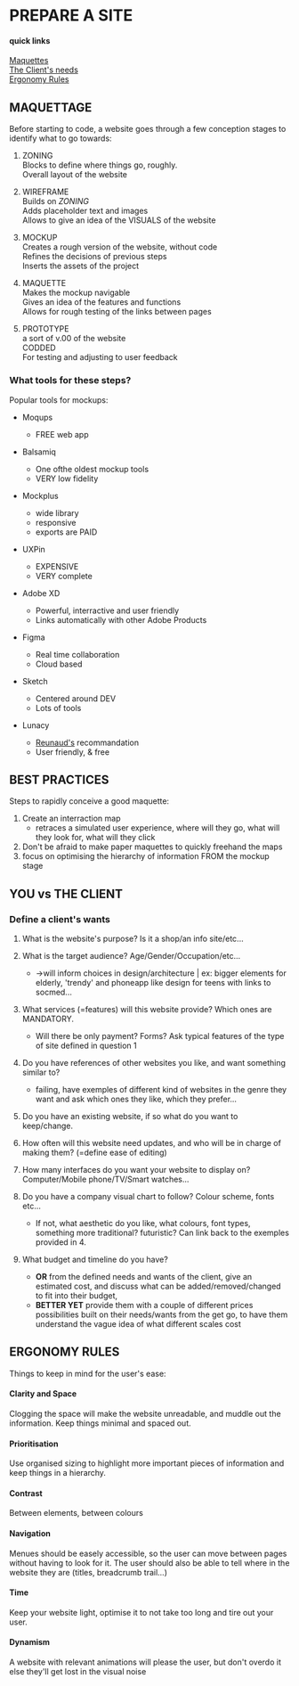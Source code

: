 # PREPARE A SITE

#### quick links
[Maquettes](#maquettage)  
[The Client's needs](#you-vs-the-client)  
[Ergonomy Rules](#ergonomy-rules)  

## MAQUETTAGE

Before starting to code, a website goes through a few conception stages to identify what to go towards:

1. ZONING  
Blocks to define where things go, roughly.  
Overall layout of the website

2. WIREFRAME  
Builds on *ZONING*  
Adds placeholder text and images  
Allows to give an idea of the VISUALS of the website  

3. MOCKUP  
Creates a rough version of the website, without code  
Refines the decisions of previous steps  
Inserts the assets of the project  

4. MAQUETTE  
Makes the mockup navigable  
Gives an idea of the features and functions  
Allows for rough testing of the links between pages  

5. PROTOTYPE  
a sort of v.00 of the website  
CODDED  
For testing and adjusting to user feedback  

### What tools for these steps?

Popular tools for mockups:

- Moqups
    - FREE web app

- Balsamiq
    - One ofthe oldest mockup tools
    - VERY low fidelity

- Mockplus
    - wide library
    - responsive
    - exports are PAID

- UXPin
    - EXPENSIVE
    - VERY complete

- Adobe XD  
    - Powerful, interractive and user friendly
    - Links automatically with other Adobe Products

- Figma
    - Real time collaboration
    - Cloud based

- Sketch  
    - Centered around DEV
    - Lots of tools

- Lunacy
    - [Reunaud's](https://github.com/RenaudBaussart) recommandation
    - User friendly, & free 

## BEST PRACTICES

Steps to rapidly conceive a good maquette:

1. Create an interraction map
    - retraces a simulated user experience, where will they go, what will they look for, what will they click
2. Don't be afraid to make paper maquettes to quickly freehand the maps
3. focus on optimising the hierarchy of information FROM the mockup stage

## YOU vs THE CLIENT

### Define a client's wants

1. What is the website's purpose? Is it a shop/an info site/etc...

2. What is the target audience? Age/Gender/Occupation/etc...  
    - ->will inform choices in design/architecture | ex: bigger elements for elderly, 'trendy' and phoneapp like design for teens with links to socmed...
3. What services (=features) will this website provide? Which ones are MANDATORY. 
    - Will there be only payment? Forms? Ask typical features of the type of site defined in question 1
1. Do you have references of other websites you like, and want something similar to?
    - failing, have exemples of different kind of websites in the genre they want and ask which ones they like, which they prefer...
8. Do you have an existing website, if so what do you want to keep/change.
6. How often will this website need updates, and who will be in charge of making them? (=define ease of editing)
7. How many interfaces do you want your website to display on? Computer/Mobile phone/TV/Smart watches...
8. Do you have a company visual chart to follow? Colour scheme, fonts etc...   
    - If not, what aesthetic do you like, what colours, font types, something more traditional? futuristic? Can link back to the exemples provided in 4.
2. What budget and timeline do you have?   
    - **OR** from the defined needs and wants of the client, give an estimated cost, and discuss what can be added/removed/changed to fit into their budget, 
    - **BETTER YET** provide them with a couple of different prices possibilities built on their needs/wants from the get go, to have them understand the vague idea of what different scales cost

## ERGONOMY RULES

Things to keep in mind for the user's ease:

#### Clarity and Space

Clogging the space will make the website unreadable, and muddle out the information. Keep things minimal and spaced out.

#### Prioritisation

Use organised sizing to highlight more important pieces of information and keep things in a hierarchy.

#### Contrast

Between elements, between colours

#### Navigation

Menues should be easely accessible, so the user can move between pages without having to look for it. The user should also be able to tell where in the website they are (titles, breadcrumb trail...)

#### Time

Keep your website light, optimise it to not take too long and tire out your user.

#### Dynamism

A website with relevant animations will please the user, but don't overdo it else they'll get lost in the visual noise